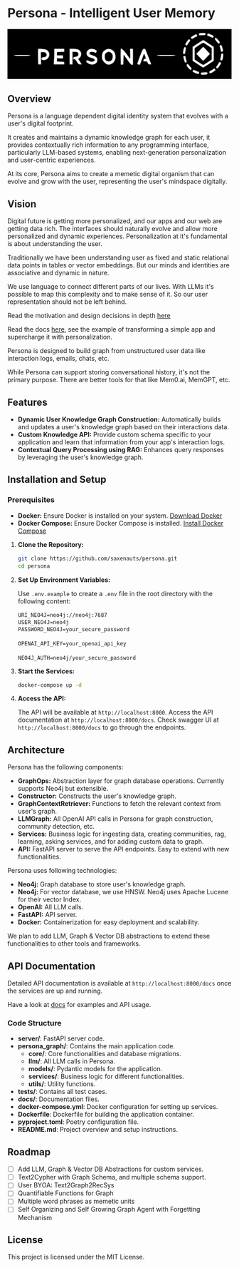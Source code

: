 # Persona - Intelligent User Memory

![Persona Banner](docs/assets/banner.svg)

## Overview

Persona is a language dependent digital identity system that evolves with a user's digital footprint.

It creates and maintains a dynamic knowledge graph for each user, it provides contextually rich information to any programming interface, particularly LLM-based systems, enabling next-generation personalization and user-centric experiences.

At its core, Persona aims to create a memetic digital organism that can evolve and grow with the user, representing the user's mindspace digitally.

## Vision 

Digital future is getting more personalized, and our apps and our web are getting data rich. The interfaces should naturally evolve and allow more personalized and dynamic experiences. Personalization at it's fundamental is about understanding the user.

Traditionally we have been understanding user as fixed and static relational data points in tables or vector embeddings. But our minds and identities are associative and dynamic in nature.

We use language to connect different parts of our lives. With LLMs it's possible to map this complexity and to make sense of it. So our user representation should not be left behind. 

Read the motivation and design decisions in depth [here](https://saxenauts.io/blog/persona-graph)

Read the docs [here](http://docs.buildpersona.ai), see the example of transforming a simple app and supercharge it with personalization. 

Persona is designed to build graph from unstructured user data like interaction logs, emails, chats, etc. 

While Persona can support storing conversational history, it's not the primary purpose. There are better tools for that like Mem0.ai, MemGPT, etc.


## Features

- **Dynamic User Knowledge Graph Construction:** Automatically builds and updates a user's knowledge graph based on their interactions data.
- **Custom Knowledge API:** Provide custom schema specific to your application and learn that information from your app's interaction logs. 
- **Contextual Query Processing using RAG:** Enhances query responses by leveraging the user's knowledge graph.


## Installation and Setup

### Prerequisites

- **Docker:** Ensure Docker is installed on your system. [Download Docker](https://www.docker.com/get-started)
- **Docker Compose:** Ensure Docker Compose is installed. [Install Docker Compose](https://docs.docker.com/compose/install/)

1. **Clone the Repository:**

   ```bash
   git clone https://github.com/saxenauts/persona.git
   cd persona
   ```

2. **Set Up Environment Variables:**

   Use `.env.example` to create a `.env` file in the root directory with the following content:

   ```env
   URI_NEO4J=neo4j://neo4j:7687
   USER_NEO4J=neo4j
   PASSWORD_NEO4J=your_secure_password

   OPENAI_API_KEY=your_openai_api_key

   NEO4J_AUTH=neo4j/your_secure_password
   ```

3. **Start the Services:**

   ```bash
   docker-compose up -d
   ```

4. **Access the API:**

   The API will be available at `http://localhost:8000`. Access the API documentation at `http://localhost:8000/docs`.
   Check swagger UI at `http://localhost:8000/docs` to go through the endpoints.

## Architecture

Persona has the following components:

- **GraphOps:** Abstraction layer for graph database operations. Currently supports Neo4j but extensible.
- **Constructor:** Constructs the user's knowledge graph.
- **GraphContextRetriever:** Functions to fetch the relevant context from user's graph.
- **LLMGraph:** All OpenAI API calls in Persona for graph construction, community detection, etc.
- **Services:** Business logic for ingesting data, creating communities, rag, learning, asking services, and for adding custom data to graph. 
- **API:** FastAPI server to serve the API endpoints. Easy to extend with new functionalities.

Persona uses following technologies:

- **Neo4j:** Graph database to store user's knowledge graph.
- **Neo4j:** For vector database, we use HNSW. Neo4j uses Apache Lucene for their vector Index. 
- **OpenAI:** All LLM calls.
- **FastAPI:** API server.
- **Docker:** Containerization for easy deployment and scalability.

We plan to add LLM, Graph & Vector DB abstractions to extend these functionalities to other tools and frameworks.


## API Documentation

Detailed API documentation is available at `http://localhost:8000/docs` once the services are up and running.

Have a look at [docs](http://docs.buildpersona.ai) for examples and API usage. 


### Code Structure

- **server/**: FastAPI server code.
- **persona_graph/**: Contains the main application code.
  - **core/**: Core functionalities and database migrations.
  - **llm/**: All LLM calls in Persona.
  - **models/**: Pydantic models for the application.
  - **services/**: Business logic for different functionalities.
  - **utils/**: Utility functions.
- **tests/**: Contains all test cases.
- **docs/**: Documentation files.
- **docker-compose.yml**: Docker configuration for setting up services.
- **Dockerfile**: Dockerfile for building the application container.
- **pyproject.toml**: Poetry configuration file.
- **README.md**: Project overview and setup instructions.


## Roadmap

- [ ] Add LLM, Graph & Vector DB Abstractions for custom services. 
- [ ] Text2Cypher with Graph Schema, and multiple schema support. 
- [ ] User BYOA: Text2Graph2RecSys
- [ ] Quantifiable Functions for Graph
- [ ] Multiple word phrases as memetic units 
- [ ] Self Organizing and Self Growing Graph Agent with Forgetting Mechanism

## License

This project is licensed under the MIT License.
